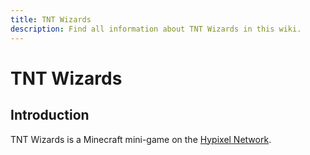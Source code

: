 ```yaml
---
title: TNT Wizards
description: Find all information about TNT Wizards in this wiki.
---
```


# TNT Wizards

## Introduction
TNT Wizards is a Minecraft mini-game on the [Hypixel Network](https://hypixel.net).
